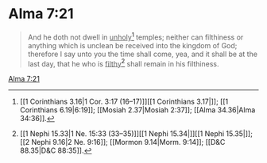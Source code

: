 # Alma 7:21

> And he doth not dwell in <u>unholy</u>[^a] temples; neither can filthiness or anything which is unclean be received into the kingdom of God; therefore I say unto you the time shall come, yea, and it shall be at the last day, that he who is <u>filthy</u>[^b] shall remain in his filthiness.

[Alma 7:21](https://www.churchofjesuschrist.org/study/scriptures/bofm/alma/7?lang=eng&id=p21#p21)


[^a]: [[1 Corinthians 3.16|1 Cor. 3:17 (16–17)]][[1 Corinthians 3.17|]]; [[1 Corinthians 6.19|6:19]]; [[Mosiah 2.37|Mosiah 2:37]]; [[Alma 34.36|Alma 34:36]].  
[^b]: [[1 Nephi 15.33|1 Ne. 15:33 (33–35)]][[1 Nephi 15.34|]][[1 Nephi 15.35|]]; [[2 Nephi 9.16|2 Ne. 9:16]]; [[Mormon 9.14|Morm. 9:14]]; [[D&C 88.35|D&C 88:35]].  
